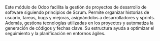 Este módulo de Odoo facilita la gestión de proyectos de desarrollo de software siguiendo principios de Scrum. 
Permite organizar historias de usuario, tareas, bugs y mejoras, asignándolos a desarrolladores y sprints. 
Además, gestiona tecnologías utilizadas en los proyectos y automatiza la generación de códigos y fechas clave. Su estructura ayuda a optimizar el seguimiento y la planificación en entornos ágiles.
